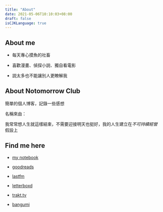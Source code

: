 ```yaml
---
title: "About"
date: 2021-05-06T10:10:03+08:00
draft: false
isCJKLanguage: true
---
```

## About me

* 每天專心摸魚的社畜

* 喜歡漫畫、偵探小説、獨自看電影

* 説太多也不能讓別人更瞭解我

## About Notomorrow Club

簡單的個人博客，記錄一些感想

名稱來由：

​我常常想人生就這樣結束，不需要迎接明天也挺好，我的人生建立在*不可持續經營*假設上

## Find me here

* [my notebook](https://tech.notomorrow.club)

* [goodreads](https://www.goodreads.com/ooorange777/)

* [lastfm](https://www.last.fm/user/ooorange777/)

* [letterboxd](https://letterboxd.com/ooorange/)

* [trakt.tv](https://trakt.tv/users/ooorange777/)

* [bangumi](https://bgm.tv/user/141150/)